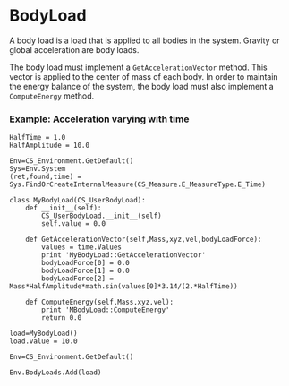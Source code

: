 # BodyLoad

A body load is a load that is applied to all bodies in the system. Gravity or
global acceleration are body loads.

The body load must implement a `GetAccelerationVector` method. This vector is
applied to the center of mass of each body. In order to maintain the energy
balance of the system, the body load must also implement a `ComputeEnergy`
method.

### Example: Acceleration varying with time

    HalfTime = 1.0
    HalfAmplitude = 10.0
    
    Env=CS_Environment.GetDefault() 
    Sys=Env.System
    (ret,found,time) = Sys.FindOrCreateInternalMeasure(CS_Measure.E_MeasureType.E_Time) 
    
    class MyBodyLoad(CS_UserBodyLoad):
        def __init__(self):
            CS_UserBodyLoad.__init__(self)
            self.value = 0.0
    
        def GetAccelerationVector(self,Mass,xyz,vel,bodyLoadForce):
            values = time.Values
            print 'MyBodyLoad::GetAccelerationVector'
            bodyLoadForce[0] = 0.0
            bodyLoadForce[1] = 0.0
            bodyLoadForce[2] = Mass*HalfAmplitude*math.sin(values[0]*3.14/(2.*HalfTime))
    
        def ComputeEnergy(self,Mass,xyz,vel):
            print 'MBodyLoad::ComputeEnergy'
            return 0.0
    
    load=MyBodyLoad()
    load.value = 10.0
    
    Env=CS_Environment.GetDefault()
    
    Env.BodyLoads.Add(load)
